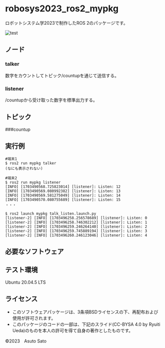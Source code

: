 # robosys2023_ros2_mypkg
ロボットシステム学2023で制作したROS 2のパッケージです。

![test](https://github.com/asutosato/robosys2023_ros2_mypkg/actions/workflows/test.yml/badge.svg)

## ノード

### talker
数字をカウントしてトピック/countupを通じて送信する。

### listener
/countupから受け取った数字を標準出力する。

## トピック

###countup

## 実行例

```
#端末1
$ ros2 run mypkg talker
(なにも表示されない)

#端末2
$ ros2 run mypkg listener
[INFO] [1703490568.725823014] [listener]: Listen: 12
[INFO] [1703490569.080992382] [listener]: Listen: 13
[INFO] [1703490569.581275049] [listener]: Listen: 14
[INFO] [1703490570.080755689] [listener]: Listen: 15
・・・
```

```
$ ros2 launch mypkg talk_listen.launch.py
[listener-2] [INFO] [1703496258.256578689] [listener]: Listen: 0
[listener-2] [INFO] [1703496258.746302212] [listener]: Listen: 1
[listener-2] [INFO] [1703496259.246264140] [listener]: Listen: 2
[listener-2] [INFO] [1703496259.745889194] [listener]: Listen: 3
[listener-2] [INFO] [1703496260.246123046] [listener]: Listen: 4
```

## 必要なソフトウェア

## テスト環境
Ubuntu 20.04.5 LTS

## ライセンス
* このソフトウェアパッケージは、3条項BSDライセンスの下、再配布および使用が許可されます。
* このパッケージのコードの一部は、下記のスライド(CC-BYSA 4.0 by Ryuiti Ueda)のものを本人の許可を得て自身の著作としたものです。

©2023　Asuto Sato
